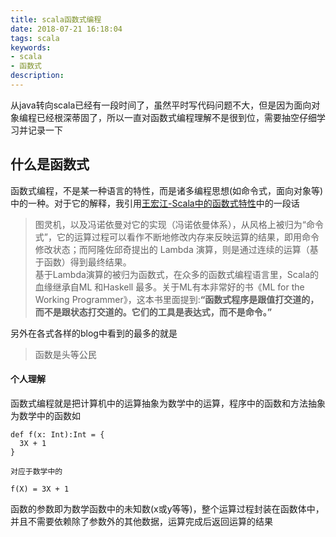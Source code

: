 ```yaml
---
title: scala函数式编程
date: 2018-07-21 16:18:04
tags: scala
keywords:
- scala
- 函数式
description:
---
```

从java转向scala已经有一段时间了，虽然平时写代码问题不大，但是因为面向对象编程已经根深蒂固了，所以一直对函数式编程理解不是很到位，需要抽空仔细学习并记录一下

## 什么是函数式
函数式编程，不是某一种语言的特性，而是诸多编程思想(如命令式，面向对象等)中的一种。对于它的解释，我引用[王宏江-Scala中的函数式特性]中的一段话
> 图灵机，以及冯诺依曼对它的实现（冯诺依曼体系），从风格上被归为“命令式”，它的运算过程可以看作不断地修改内存来反映运算的结果，即用命令修改状态；而阿隆佐邱奇提出的 Lambda 演算，则是通过连续的运算（基于函数）得到最终结果。    
基于Lambda演算的被归为函数式，在众多的函数式编程语言里，Scala的血缘继承自ML 和Haskell 最多。关于ML有本非常好的书《ML for the Working Programmer》，这本书里面提到:**“函数式程序是跟值打交道的，而不是跟状态打交道的。它们的工具是表达式，而不是命令。”**

另外在各式各样的blog中看到的最多的就是
> 函数是头等公民


#### 个人理解
函数式编程就是把计算机中的运算抽象为数学中的运算，程序中的函数和方法抽象为数学中的函数如       
```text
def f(x: Int):Int = {
  3X + 1
}

对应于数学中的

f(X) = 3X + 1
```

函数的参数即为数学函数中的未知数(x或y等等)，整个运算过程封装在函数体中，并且不需要依赖除了参数外的其他数据，运算完成后返回运算的结果    

## 



[王宏江-Scala中的函数式特性]:(http://www.10tiao.com/html/557/201609/2652725732/1.html)
